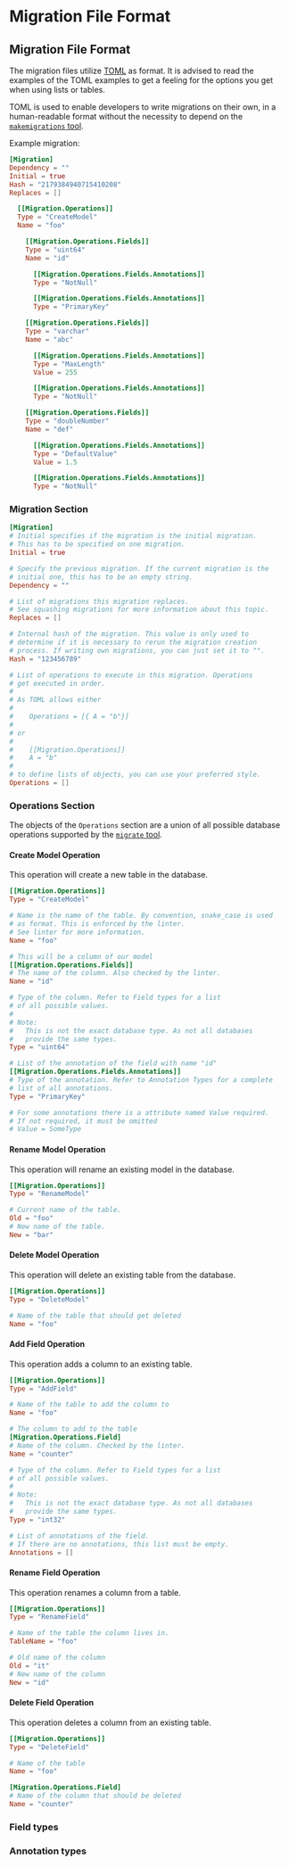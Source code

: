 # Migration File Format

## Migration File Format

The migration files utilize [TOML](https://toml.io) as format.
It is advised to read the examples of the TOML examples to get a feeling
for the options you get when using lists or tables.

TOML is used to enable developers to write migrations on their own,
in a human-readable format without the necessity to depend
on the [`makemigrations` tool](makemigrations.md).

Example migration:

```toml
[Migration]
Dependency = ""
Initial = true
Hash = "2179384940715410208"
Replaces = []

  [[Migration.Operations]]
  Type = "CreateModel"
  Name = "foo"

    [[Migration.Operations.Fields]]
    Type = "uint64"
    Name = "id"

      [[Migration.Operations.Fields.Annotations]]
      Type = "NotNull"

      [[Migration.Operations.Fields.Annotations]]
      Type = "PrimaryKey"

    [[Migration.Operations.Fields]]
    Type = "varchar"
    Name = "abc"

      [[Migration.Operations.Fields.Annotations]]
      Type = "MaxLength"
      Value = 255

      [[Migration.Operations.Fields.Annotations]]
      Type = "NotNull"

    [[Migration.Operations.Fields]]
    Type = "doubleNumber"
    Name = "def"

      [[Migration.Operations.Fields.Annotations]]
      Type = "DefaultValue"
      Value = 1.5

      [[Migration.Operations.Fields.Annotations]]
      Type = "NotNull"
```

### Migration Section

```toml
[Migration]
# Initial specifies if the migration is the initial migration.
# This has to be specified on one migration.
Initial = true

# Specify the previous migration. If the current migration is the
# initial one, this has to be an empty string.
Dependency = ""

# List of migrations this migration replaces. 
# See squashing migrations for more information about this topic.
Replaces = []

# Internal hash of the migration. This value is only used to 
# determine if it is necessary to rerun the migration creation
# process. If writing own migrations, you can just set it to "".
Hash = "123456789"

# List of operations to execute in this migration. Operations
# get executed in order. 
# 
# As TOML allows either
#
#    Operations = [{ A = "b"}]
#
# or
#
#    [[Migration.Operations]]
#    A = "b"
#
# to define lists of objects, you can use your preferred style. 
Operations = []
```

### Operations Section

The objects of the `Operations` section are a union of all possible 
database operations supported by the [`migrate` tool](migrate.md).

#### Create Model Operation

This operation will create a new table in the database.

```toml
[[Migration.Operations]]
Type = "CreateModel"

# Name is the name of the table. By convention, snake_case is used
# as format. This is enforced by the linter. 
# See linter for more information.
Name = "foo"

# This will be a column of our model
[[Migration.Operations.Fields]]
# The name of the column. Also checked by the linter.
Name = "id"

# Type of the column. Refer to Field types for a list 
# of all possible values.
#
# Note:
#   This is not the exact database type. As not all databases
#   provide the same types.
Type = "uint64"

# List of the annotation of the field with name "id"
[[Migration.Operations.Fields.Annotations]]
# Type of the annotation. Refer to Annotation Types for a complete
# list of all annotations.
Type = "PrimaryKey"

# For some annotations there is a attribute named Value required.
# If not required, it must be omitted
# Value = SomeType
```

#### Rename Model Operation

This operation will rename an existing model in the database.

```toml
[[Migration.Operations]]
Type = "RenameModel"

# Current name of the table.
Old = "foo"
# New name of the table.
New = "bar"
```

#### Delete Model Operation

This operation will delete an existing table from the database.

```toml
[[Migration.Operations]]
Type = "DeleteModel"

# Name of the table that should get deleted
Name = "foo"
```

#### Add Field Operation

This operation adds a column to an existing table.

```toml
[[Migration.Operations]]
Type = "AddField"

# Name of the table to add the column to
Name = "foo"

# The column to add to the table
[Migration.Operations.Field]
# Name of the column. Checked by the linter.
Name = "counter"

# Type of the column. Refer to Field types for a list 
# of all possible values.
#
# Note:
#   This is not the exact database type. As not all databases
#   provide the same types.
Type = "int32"

# List of annotations of the field.
# If there are no annotations, this list must be empty.
Annotations = []
```

#### Rename Field Operation

This operation renames a column from a table.

```toml
[[Migration.Operations]]
Type = "RenameField"

# Name of the table the column lives in.
TableName = "foo"

# Old name of the column
Old = "it"
# New name of the column
New = "id"
```

#### Delete Field Operation

This operation deletes a column from an existing table.

```toml
[[Migration.Operations]]
Type = "DeleteField"

# Name of the table
Name = "foo"

[Migration.Operations.Field]
# Name of the column that should be deleted
Name = "counter"
```

### Field types

### Annotation types
